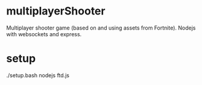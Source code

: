 # multiplayerShooter
Multiplayer shooter game (based on and using assets from Fortnite). Nodejs with websockets and express. 

# setup
./setup.bash
nodejs ftd.js <port>
